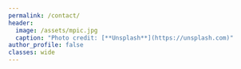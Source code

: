 ```yaml
---
permalink: /contact/
header:
  image: /assets/mpic.jpg
  caption: "Photo credit: [**Unsplash**](https://unsplash.com)"
author_profile: false
classes: wide
---
```


